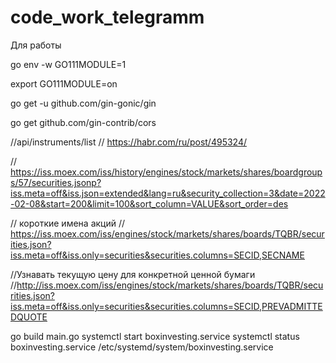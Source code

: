 # code_work_telegramm
Для работы

go env -w GO111MODULE=1

export GO111MODULE=on

go get -u github.com/gin-gonic/gin

go get github.com/gin-contrib/cors





  //api/instruments/list
// https://habr.com/ru/post/495324/

// https://iss.moex.com/iss/history/engines/stock/markets/shares/boardgroups/57/securities.jsonp?iss.meta=off&iss.json=extended&lang=ru&security_collection=3&date=2022-02-08&start=200&limit=100&sort_column=VALUE&sort_order=des

 // короткие имена акций
// https://iss.moex.com/iss/engines/stock/markets/shares/boards/TQBR/securities.json?iss.meta=off&iss.only=securities&securities.columns=SECID,SECNAME

//Узнавать текущую цену для конкретной ценной бумаги
//http://iss.moex.com/iss/engines/stock/markets/shares/boards/TQBR/securities.json?iss.meta=off&iss.only=securities&securities.columns=SECID,PREVADMITTEDQUOTE
 


 go build main.go
systemctl start  boxinvesting.service
systemctl status  boxinvesting.service
 /etc/systemd/system/boxinvesting.service

 
